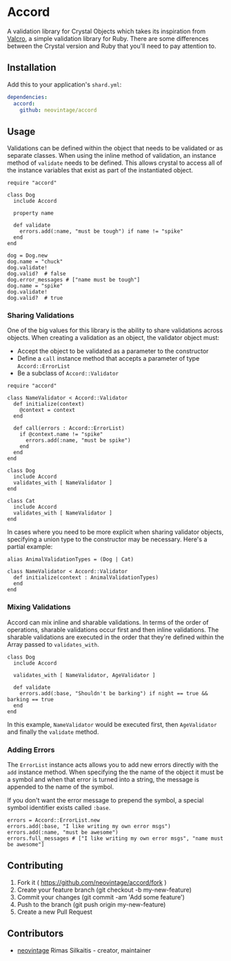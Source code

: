 # Accord

A validation library for Crystal Objects which takes its inspiration from [Valcro](https://github.com/hgmnz/valcro), a simple validation library for Ruby. There are some differences between the Crystal version and Ruby that you'll need to pay attention to.

## Installation


Add this to your application's `shard.yml`:

```yaml
dependencies:
  accord:
    github: neovintage/accord
```


## Usage

Validations can be defined within the object that needs to be validated or as separate classes. When using the inline method of validation,
an instance method of `validate` needs to be defined. This allows crystal to access all of the instance variables that exist as part of the
instantiated object.


```crystal
require "accord"

class Dog
  include Accord

  property name

  def validate
    errors.add(:name, "must be tough") if name != "spike"
  end
end

dog = Dog.new
dog.name = "chuck"
dog.validate!
dog.valid?  # false
dog.error_messages # ["name must be tough"]
dog.name = "spike"
dog.validate!
dog.valid?  # true
```

### Sharing Validations

One of the big values for this library is the ability to share validations across objects. When creating a validation as an object,
the validator object must:

*  Accept the object to be validated as a parameter to the constructor
*  Define a `call` instance method that accepts a parameter of type `Accord::ErrorList`
*  Be a subclass of `Accord::Validator`

```crystal
require "accord"

class NameValidator < Accord::Validator
  def initialize(context)
    @context = context
  end

  def call(errors : Accord::ErrorList)
    if @context.name != "spike"
      errors.add(:name, "must be spike")
    end
  end
end

class Dog
  include Accord
  validates_with [ NameValidator ]
end

class Cat
  include Accord
  validates_with [ NameValidator ]
end
```

In cases where you need to be more explicit when sharing validator objects, specifying a union type to the constructor may be necessary.
Here's a partial example:

```crystal
alias AnimalValidationTypes = (Dog | Cat)

class NameValidator < Accord::Validator
  def initialize(context : AnimalValidationTypes)
  end
end
```

### Mixing Validations

Accord can mix inline and sharable validations. In terms of the order of operations, sharable validations occur first and then inline
validations. The sharable validations are executed in the order that they're defined within the Array passed to `validates_with`.

```crystal
class Dog
  include Accord

  validates_with [ NameValidator, AgeValidator ]

  def validate
    errors.add(:base, "Shouldn't be barking") if night == true && barking == true
  end
end
```

In this example, `NameValidator` would be executed first, then `AgeValidator` and finally the `validate` method.

### Adding Errors

The `ErrorList` instance acts allows you to add new errors directly with the `add` instance method. When specifying the
the name of the object it must be a symbol and when that error is turned into a string, the message is appended to the
name of the symbol.

If you don't want the error message to prepend the symbol, a special symbol identifier exists called `:base`.

```crystal
errors = Accord::ErrorList.new
errors.add(:base, "I like writing my own error msgs")
errors.add(:name, "must be awesome")
errors.full_messages # ["I like writing my own error msgs", "name must be awesome"]
```

## Contributing

1. Fork it ( https://github.com/neovintage/accord/fork )
2. Create your feature branch (git checkout -b my-new-feature)
3. Commit your changes (git commit -am 'Add some feature')
4. Push to the branch (git push origin my-new-feature)
5. Create a new Pull Request

## Contributors

- [neovintage](https://github.com/neovintage) Rimas Silkaitis - creator, maintainer
